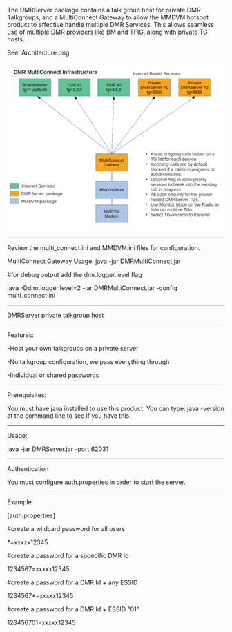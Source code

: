 The DMRServer package contains a talk group host for private DMR Talkgroups, and a MultiConnect 
Gateway to allow the MMDVM hotspot product to effective handle multiple DMR Services.  This 
allows seamless use of multiple DMR providers like BM and TFIG, along with private TG hosts.

See: Architecture.png


![alt text](./Architecture.png)

-----------------------------------------------------------------------------------------------

Review the multi_connect.ini and MMDVM.ini files for configuration.

MultiConnect Gateway Usage:  java -jar DMRMultiConnect.jar

#for debug output add the dmr.logger.level flag

java -Ddmr.logger.level=2  -jar DMRMultiConnect.jar -config multi_connect.ini

-----------------------------------------------------------------------------------------------

DMRServer private talkgroup host 

-----------------------------------------------------------------------------------------------

Features:

-Host your own talkgroups on a private server

-No talkgroup configuration, we pass everything through

-Individual or shared passwords

-----------------------------------------------------------------------------------------------

Prerequisites:

You must have java installed to use this product.  You can type: java -version  at the command line to see if you have this.

-----------------------------------------------------------------------------------------------


Usage:

java -jar DMRServer.jar -port 62031

-----------------------------------------------------------------------------------------------

Authentication 

You must configure auth.properties in order to start the server.

-----------------------------------------------------------------------------------------------

Example 

[auth.properties]

#create a wildcard password for all users

*=xxxxx12345

#create a password for a spoecific DMR Id

1234567=xxxxx12345

#create a password for a DMR Id + any ESSID

1234567*=xxxxx12345

#create a password for a DMR Id + ESSID "01"

123456701=xxxxx12345
